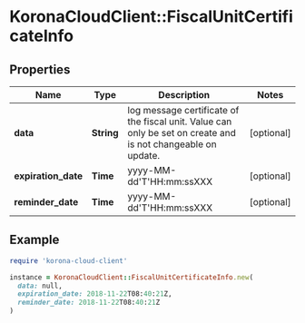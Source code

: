 # KoronaCloudClient::FiscalUnitCertificateInfo

## Properties

| Name | Type | Description | Notes |
| ---- | ---- | ----------- | ----- |
| **data** | **String** | log message certificate of the fiscal unit. Value can only be set on create and is not changeable on update. | [optional] |
| **expiration_date** | **Time** | yyyy-MM-dd&#39;T&#39;HH:mm:ssXXX | [optional] |
| **reminder_date** | **Time** | yyyy-MM-dd&#39;T&#39;HH:mm:ssXXX | [optional] |

## Example

```ruby
require 'korona-cloud-client'

instance = KoronaCloudClient::FiscalUnitCertificateInfo.new(
  data: null,
  expiration_date: 2018-11-22T08:40:21Z,
  reminder_date: 2018-11-22T08:40:21Z
)
```

